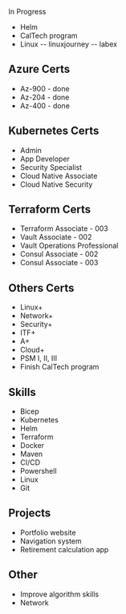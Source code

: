 In Progress
- Helm 
- CalTech program
- Linux
-- linuxjourney
-- labex


## Azure Certs
- Az-900 - done
- Az-204 - done
- Az-400 - done

## Kubernetes Certs
- Admin 
- App Developer
- Security Specialist
- Cloud Native Associate
- Cloud Native Security 


## Terraform Certs
- Terraform Associate - 003
- Vault Associate - 002
- Vault Operations Professional 
- Consul Associate - 002
- Consul Associate - 003 


## Others Certs 
- Linux+
- Network+
- Security+
- ITF+
- A+
- Cloud+
- PSM I, II, III
- Finish CalTech program


## Skills 
- Bicep
- Kubernetes 
- Helm 
- Terraform 
- Docker 
- Maven 
- CI/CD 
- Powershell 
- Linux 
- Git 


## Projects 
- Portfolio website
- Navigation system
- Retirement calculation app 


## Other
- Improve algorithm skills 
- Network
